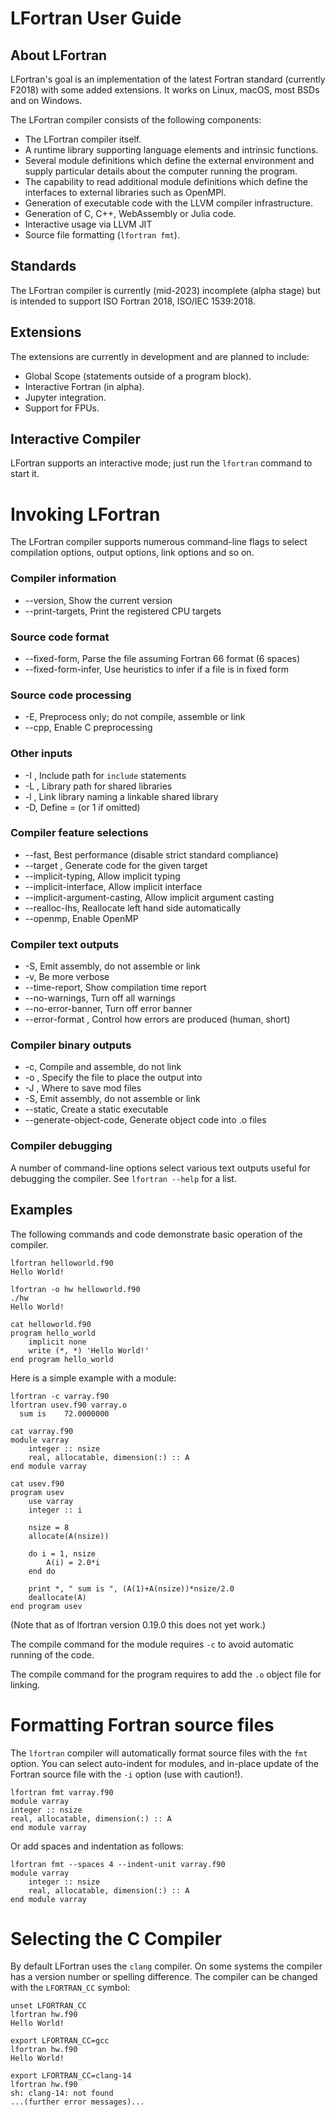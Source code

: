 # LFortran User Guide

## About LFortran

LFortran's goal is an implementation of the latest Fortran standard (currently F2018) with
some added extensions.  It works on Linux, macOS, most BSDs and on Windows.

The LFortran compiler consists of the following components:

* The LFortran compiler itself.
* A runtime library supporting language elements and intrinsic functions.
* Several module definitions which define the external environment and
  supply particular details about the computer running the program.
* The capability to read additional module definitions which define
  the interfaces to external libraries such as OpenMPI.
* Generation of executable code with the LLVM compiler infrastructure.
* Generation of C, C++, WebAssembly or Julia code.
* Interactive usage via LLVM JIT
* Source file formatting (`lfortran fmt`).

## Standards

The LFortran compiler is currently (mid-2023) incomplete (alpha stage) but is intended
to support ISO Fortran 2018, ISO/IEC 1539:2018.

## Extensions

The extensions are currently in development and are planned to include:

* Global Scope (statements outside of a program block).
* Interactive Fortran (in alpha).
* Jupyter integration.
* Support for FPUs.

## Interactive Compiler

LFortran supports an interactive mode; just run the `lfortran` command
to start it.

# Invoking LFortran

The LFortran compiler supports numerous command-line flags to select
compilation options, output options, link options and so on.

### Compiler information

* --version, Show the current version
* --print-targets, Print the registered CPU targets

### Source code format

* --fixed-form, Parse the file assuming Fortran 66 format (6 spaces)
* --fixed-form-infer, Use heuristics to infer if a file is in fixed form

### Source code processing

* -E, Preprocess only; do not compile, assemble or link
* --cpp, Enable C preprocessing

### Other inputs

* -I <value>, Include path for `include` statements
* -L <value>, Library path for shared libraries
* -l <value>, Link library naming a linkable shared library
* -D, Define <macro>=<value> (or 1 if <value> omitted)

### Compiler feature selections

* --fast, Best performance (disable strict standard compliance)
* --target <value>, Generate code for the given target
* --implicit-typing, Allow implicit typing
* --implicit-interface, Allow implicit interface
* --implicit-argument-casting, Allow implicit argument casting
* --realloc-lhs, Reallocate left hand side automatically
* --openmp, Enable OpenMP

### Compiler text outputs

* -S, Emit assembly, do not assemble or link
* -v, Be more verbose
* --time-report, Show compilation time report
* --no-warnings, Turn off all warnings
* --no-error-banner, Turn off error banner
* --error-format <value>, Control how errors are produced (human, short)

### Compiler binary outputs

* -c, Compile and assemble, do not link
* -o <value>, Specify the file to place the output into
* -J <value>, Where to save mod files
* -S, Emit assembly, do not assemble or link
* --static, Create a static executable
* --generate-object-code, Generate object code into .o files

### Compiler debugging

A number of command-line options select various text outputs useful
for debugging the compiler.  See `lfortran --help` for a list.

## Examples

The following commands and code demonstrate basic operation of the compiler.

```
lfortran helloworld.f90
Hello World!

lfortran -o hw helloworld.f90
./hw
Hello World!

cat helloworld.f90
program hello_world
    implicit none
    write (*, *) 'Hello World!'
end program hello_world

```

Here is a simple example with a module:

```
lfortran -c varray.f90
lfortran usev.f90 varray.o
  sum is    72.0000000

cat varray.f90
module varray
    integer :: nsize
    real, allocatable, dimension(:) :: A
end module varray

cat usev.f90
program usev
    use varray
    integer :: i

    nsize = 8
    allocate(A(nsize))

    do i = 1, nsize
        A(i) = 2.0*i
    end do

    print *, " sum is ", (A(1)+A(nsize))*nsize/2.0
    deallocate(A)
end program usev

```

(Note that as of lfortran version 0.19.0 this does not yet work.)

The compile command for the module requires `-c` to avoid automatic running
of the code.

The compile command for the program requires to add the `.o` object file
for linking.

# Formatting Fortran source files

The `lfortran` compiler will automatically format source files with the `fmt`
option.  You can select auto-indent for modules, and in-place update of
the Fortran source file with the `-i` option (use with caution!).

```
lfortran fmt varray.f90
module varray
integer :: nsize
real, allocatable, dimension(:) :: A
end module varray
```

Or add spaces and indentation as follows:

```
lfortran fmt --spaces 4 --indent-unit varray.f90
module varray
    integer :: nsize
    real, allocatable, dimension(:) :: A
end module varray
```

# Selecting the C Compiler

By default LFortran uses the `clang` compiler.  On some systems
the compiler has a version number or spelling difference.  The compiler
can be changed with the `LFORTRAN_CC` symbol:

```
unset LFORTRAN_CC
lfortran hw.f90
Hello World!

export LFORTRAN_CC=gcc
lfortran hw.f90
Hello World!

export LFORTRAN_CC=clang-14
lfortran hw.f90
sh: clang-14: not found
...(further error messages)...
```
